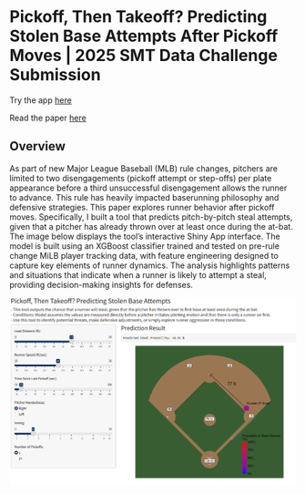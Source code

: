 # Pickoff, Then Takeoff? Predicting Stolen Base Attempts After Pickoff Moves | 2025 SMT Data Challenge Submission

Try the app [here](https://pickoffthentakeoff.shinyapps.io/pickoff-then-takeoff/)

Read the paper [here](https://www.dropbox.com/scl/fi/b2ul5chlc75krlajhcxtu/Project-Paper-1.pdf?rlkey=tv3cvw3wxuazfo8yvn0gi53nz&st=wiu8kwwz&dl=0)

## Overview
As part of new Major League Baseball (MLB) rule changes, pitchers are limited to two disengagements (pickoff attempt or step-offs) per plate appearance before a third unsuccessful disengagement allows the runner to advance. This rule has heavily impacted baserunning philosophy and defensive strategies. This paper explores runner behavior after pickoff moves. Specifically, I built a tool that predicts pitch-by-pitch steal attempts, given that a pitcher has already thrown over at least once during the at-bat. The image below displays the tool’s interactive Shiny App interface. The model is built using an XGBoost classifier trained and tested on pre-rule change MiLB player tracking data, with feature engineering designed to capture key elements of runner dynamics. The analysis highlights patterns and situations that indicate when a runner is likely to attempt a steal, providing decision-making insights for defenses. 

![image](https://github.com/jayirby2/Pickoff-then-Takeoff/blob/main/app_screen.png)

